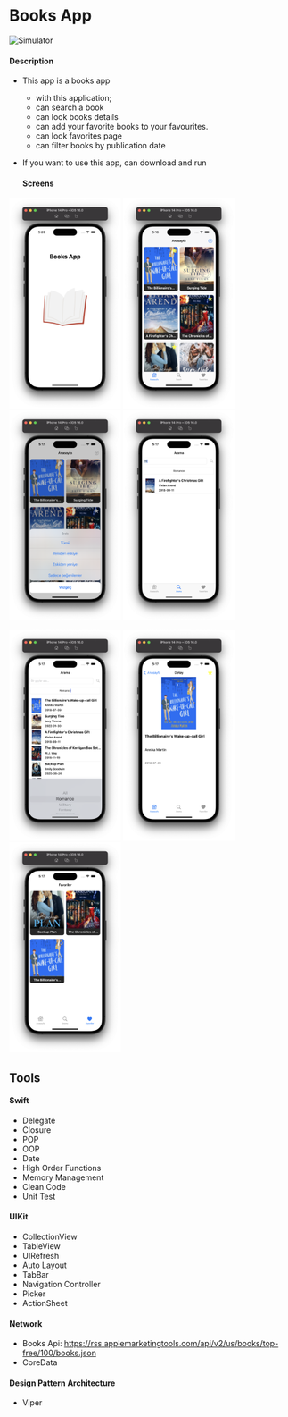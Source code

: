 # Books App


![Simulator](https://github.com/berkayyalcn21/BooksApp/blob/main/images/app%C4%B1con.png)

#### Description
- This app is a books app
  - with this application;
  - can search a book
  - can look books details
  - can add your favorite books to your favourites.
  - can look favorites page
  - can filter books by publication date

- If you want to use this app, can download and run
  
  #### Screens

<img src="https://github.com/berkayyalcn21/BooksApp/blob/main/images/splashPage.png" width="200" /> <img 
src="https://github.com/berkayyalcn21/BooksApp/blob/main/images/homePage.png" width="200" /> <img 
src="https://github.com/berkayyalcn21/BooksApp/blob/main/images/actionSheet.png" width="200" /> <img 
src="https://github.com/berkayyalcn21/BooksApp/blob/main/images/searchPage.png" width="200" /> 

<img src="https://github.com/berkayyalcn21/BooksApp/blob/main/images/filterCategory.png" width="200" /> <img 
src="https://github.com/berkayyalcn21/BooksApp/blob/main/images/detailsPage.png" width="200" /> <img 
src="https://github.com/berkayyalcn21/BooksApp/blob/main/images/favoritiesPage.png" width="200" />

## Tools

#### Swift
  - Delegate
  - Closure
  - POP
  - OOP
  - Date
  - High Order Functions
  - Memory Management
  - Clean Code 
  - Unit Test
  
#### UIKit
  - CollectionView
  - TableView
  - UIRefresh
  - Auto Layout
  - TabBar
  - Navigation Controller
  - Picker
  - ActionSheet
  
#### Network
  - Books Api: https://rss.applemarketingtools.com/api/v2/us/books/top-free/100/books.json
  - CoreData
  
#### Design Pattern Architecture
  - Viper 
